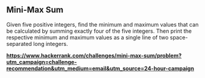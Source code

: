 ## Mini-Max Sum ##
Given five positive integers, find the minimum and maximum values that can be calculated by summing exactly four of the five integers.
Then print the respective minimum and maximum values as a single line of two space-separated long integers.

**https://www.hackerrank.com/challenges/mini-max-sum/problem?utm_campaign=challenge-recommendation&utm_medium=email&utm_source=24-hour-campaign**
